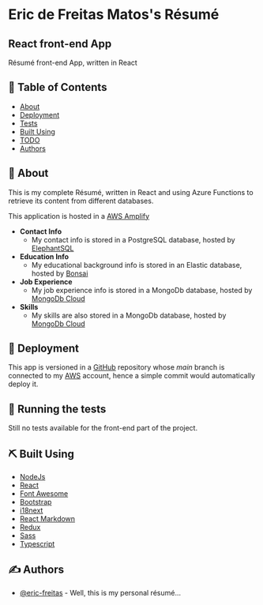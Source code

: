 <h1>Eric de Freitas Matos's Résumé</h1>
<h2>React front-end App</h2>

<p> Résumé front-end App, written in React
    <br> 
</p>

## 📝 Table of Contents

- [About](#about)
- [Deployment](#deployment)
- [Tests](#tests)
- [Built Using](#built_using)
- [TODO](./TODO.md)
- [Authors](#authors)

## 🧐 About <a name = "about"></a>

This is my complete Résumé, written in React and using Azure Functions to retrieve its content from different databases.

This application is hosted in a [AWS Amplify](https://aws.amazon.com/pt/amplify/)

- **Contact Info**
  - My contact info is stored in a PostgreSQL database, hosted by [ElephantSQL](https://www.elephantsql.com/)
- **Education Info**
  - My educational background info is stored in an Elastic database, hosted by [Bonsai](https://bonsai.io)
- **Job Experience**
  - My job experience info is stored in a MongoDb database, hosted by [MongoDb Cloud](https://www.mongodb.com)
- **Skills**
  - My skills are also stored in a MongoDb database, hosted by [MongoDb Cloud](https://www.mongodb.com)

## 🚀 Deployment <a name = "deployment"></a>

This app is versioned in a [GitHub](https://github.com/) repository whose *main* branch is connected to my [AWS](https://aws.amazon.com) account, hence a simple commit would automatically deploy it.

## 🔧 Running the tests <a name = "tests"></a>

Still no tests available for the front-end part of the project.

## ⛏️ Built Using <a name = "built_using"></a>

- [NodeJs](https://nodejs.org/en/)
- [React](https://reactjs.org/)
- [Font Awesome](https://fontawesome.com/)
- [Bootstrap](https://getbootstrap.com/)
- [i18next](https://react.i18next.com/)
- [React Markdown](https://github.com/remarkjs/react-markdown)
- [Redux](https://react-redux.js.org/)
- [Sass](https://sass-lang.com/)
- [Typescript](https://www.typescriptlang.org/)

## ✍️ Authors <a name = "authors"></a>

- [@eric-freitas](https://github.com/eric-freitas) - Well, this is my personal résumé...
